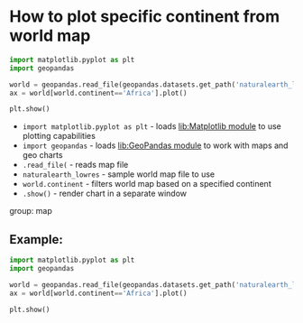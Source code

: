 # How to plot specific continent from world map

```python
import matplotlib.pyplot as plt
import geopandas

world = geopandas.read_file(geopandas.datasets.get_path('naturalearth_lowres'))
ax = world[world.continent=='Africa'].plot()

plt.show()
```

- `import matplotlib.pyplot as plt` - loads [lib:Matplotlib module](python-matplotlib/how-to-install-matplotlib-python-lib-in-ubuntu-ubuntuversion) to use plotting capabilities
- `import geopandas` - loads [lib:GeoPandas module](/python-matplotlib/how-to-install-geopandas-module) to work with maps and geo charts
- `.read_file(` - reads map file
- `naturalearth_lowres` - sample world map file to use
- `world.continent` - filters world map based on a specified continent
- `.show()` - render chart in a separate window

group: map

## Example: 
```python
import matplotlib.pyplot as plt
import geopandas

world = geopandas.read_file(geopandas.datasets.get_path('naturalearth_lowres'))
ax = world[world.continent=='Africa'].plot()

plt.show()
```

